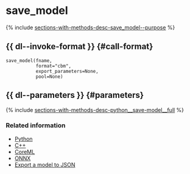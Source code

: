 # save_model

{% include [sections-with-methods-desc-save_model--purpose](../_includes/work_src/reusage/save_model--purpose.md) %}


## {{ dl--invoke-format }} {#call-format}

```
save_model(fname,
           format="cbm",
           export_parameters=None,
           pool=None)
```

## {{ dl--parameters }} {#parameters}

{% include [sections-with-methods-desc-python__save-model__full](../_includes/work_src/reusage/python__save-model__full.md) %}


### Related information
- [Python](python-reference_apply_catboost_model.md#python-reference_apply_catboost_model)
- [C++](c-plus-plus-api_applycatboostmodel.md#c-plus-plus-api_applycatboostmodel)
- [CoreML](export-coreml.md#export-coreml)
- [ONNX](apply-onnx-ml.md#apply-onnx-ml)
- [Export a model to JSON](../features/export-model-to-json.html#export-model-to-json)
